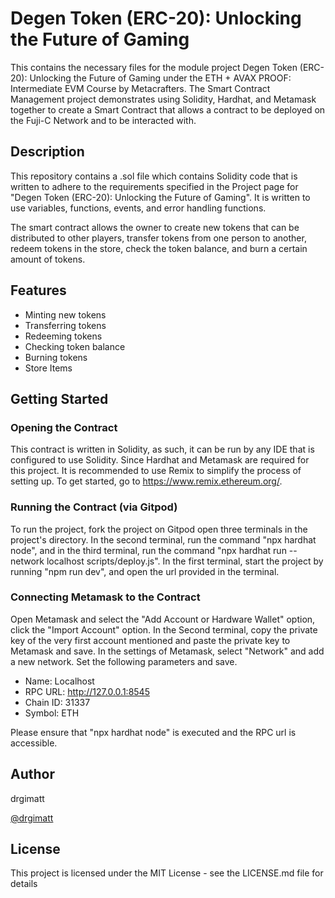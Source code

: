 # Degen Token (ERC-20): Unlocking the Future of Gaming

This contains the necessary files for the module project Degen Token (ERC-20): Unlocking the Future of Gaming under the ETH + AVAX PROOF: Intermediate EVM Course by Metacrafters. The Smart Contract Management project demonstrates using Solidity, Hardhat, and Metamask together to create a Smart Contract that allows a contract to be deployed on the Fuji-C Network and to be interacted with.

## Description

This repository contains a .sol file which contains Solidity code that is written to adhere to the requirements specified in the Project page for "Degen Token (ERC-20): Unlocking the Future of Gaming". It is written to use variables, functions, events, and error handling functions. 

The smart contract allows the owner to create new tokens that can be distributed to other players, transfer tokens from one person to another, redeem tokens in the store, check the token balance, and burn a certain amount of tokens.

## Features

- Minting new tokens
- Transferring tokens
- Redeeming tokens
- Checking token balance
- Burning tokens
- Store Items

## Getting Started

### Opening the Contract

This contract is written in Solidity, as such, it can be run by any IDE that is configured to use Solidity. Since Hardhat and Metamask are required for this project. It is recommended to use Remix to simplify the process of setting up. To get started, go to https://www.remix.ethereum.org/. 

### Running the Contract (via Gitpod)

To run the project, fork the project on Gitpod open three terminals in the project's directory. In the second terminal, run the command "npx hardhat node", and in the third terminal, run the command "npx hardhat run --network localhost scripts/deploy.js". In the first terminal, start the project by running "npm run dev", and open the url provided in the terminal.

### Connecting Metamask to the Contract

Open Metamask and select the "Add Account or Hardware Wallet" option, click the "Import Account" option. In the Second terminal, copy the private key of the very first account mentioned and paste the private key to Metamask and save. In the settings of Metamask, select "Network" and add a new network. Set the following parameters and save.

- Name: Localhost
- RPC URL: http://127.0.0.1:8545
- Chain ID: 31337
- Symbol: ETH

Please ensure that "npx hardhat node" is executed and the RPC url is accessible.

## Author

drgimatt

[@drgimatt](https://github.com/drgimatt)

## License

This project is licensed under the MIT License - see the LICENSE.md file for details


